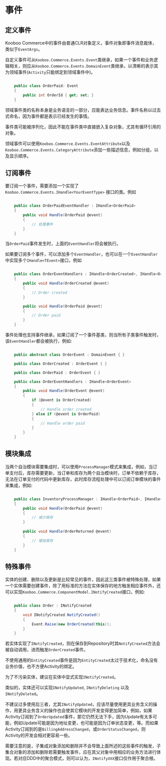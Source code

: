 # 事件 #

## 定义事件 ##

Kooboo Commerce中的事件由普通CLR对象定义，事件对象即事件消息裁体，类似于`EventArgs`。

自定义事件可从`Kooboo.Commerce.Events.Event`类继承，如果一个事件和业务逻辑相关，则应从`Kooboo.Commerce.Events.DomainEvent`类继承，以清晰的表示其为领域事件(`Activity`只能绑定到领域事件中)。

```csharp

	public class OrderPaid: Event 
	{
		public int OrderId { get; set; }
	}

```

领域事件类的名称本身是业务语言的一部分，应能表达业务信息。事件名称以过去式命名，因为事件都是表示已经发生的事情。

事件类可能被序列化，因此不能在事件类中直接嵌入复杂对象，尤其有循环引用的对象。

领域事件可以使用`Kooboo.Commerce.Events.EventAttribute`以及`Kooboo.Commerce.Events.CategoryAttribute`添加一些描述信息，例如分组，以及显示顺序。

## 订阅事件 ##

要订阅一个事件，需要添加一个实现了 `Kooboo.Commerce.Events.IHandle<YourEventType>` 接口的类。例如

```csharp

	public class OrderPaidEventHandler : IHandle<OrderPaid>
	{
		public void Handle(OrderPaid @event)
		{
			// 处理事件
		}
	}

```

当`OrderPaid`事件发生时，上面的`EventHandler`将会被执行。

如果要订阅多个事件，可以添加多个`EventHandler`，也可以在一个`EventHandler`中实现多个`IHandle<TEvent>`接口，例如

```csharp

	public class OrderEventHandlers : IHandle<OrderCreated>, IHandle<OrderPaid>
	{
		public void Handle(OrderCreated @event)
		{
			// Order created
		}

		public void Handle(OrderPaid @event)
		{
			// Order paid
		}
	}

```

事件处理也支持事件继承，如果订阅了一个事件基类，则当所有子类事件触发时，该`EventHandler`都会被执行，例如:

```csharp

    public abstract class OrderEvent : DomainEvent { }

	public class OrderCreated : OrderEvent { }

	public class OrderPaid : OrderEvent { }

	public class OrderEventHandlers : IHandle<OrderEvent>
	{
		public void Handle(OrderEvent @event)
		{
			if (@event is OrderCreated) 
			{
				// Handle order created
			} else if (@event is OrderPaid) 
			{
				// Handle order paid
			}
		}
	}

```

## 模块集成 ##

当两个自治模块需要集成时，可以使用`ProcessManager`模式来集成，例如，当订单支付后，库存需要更新，当订单和库存为两个自治模块时，订单不依赖于库存，无法在订单支付的代码中更新库存，此时库存流程处理中可以订阅订单模块的事件来集成，例如:

```csharp

	public class InventoryProcessManager : IHandle<OrderPaid>, IHandle<OrderReturned>
	{
		public void Handle(OrderPaid @event)
		{
			// 减少库存
		}
	
		public void Handle(OrderReturned @event)
		{
			// 增加库存
		}
	}

```

## 特殊事件 ##

实体的创建、删除以及更新是比较常见的事件，因此这三类事件被特殊处理，如果一个实体需要创建事件，除了用标准的方法在实体保存的地方触发相应事件外，还可以实现`Kooboo.Commerce.ComponentModel.INotifyCreated`接口，例如:

```csharp

	public class Order : INotifyCreated 
	{
		void INotifyCreated.NotifyCreated()
		{
			Event.Raise(new OrderCreated(this));
		}
	}

```

若实体实现了`INotifyCreated`，则在保存到Repository时其`NotifyCreated`方法会被自动调用，进而触发`OrderCreated`事件。

不使用通用的`EntityCreated`事件是因为`EntityCreated`太过于技术化，命名没有业务价值，也不方便Activity的绑定。

为了不污染实体，建议在实体中显式实现`INotifyCreated`。

类似的，实体还可以实现`INotifyUpdated`, `INotifyDeleting` 以及 `INotifyDeleted`。

不建议过多使用后三者，尤其`INotifyUpdated`，应该尽量使用更具业务含义的操作，用更具业务含义的操作也会使其它模块的开发变得更加简单，例如，如果Activity订阅到了`OrderUpdated`事件，那它仍然无法下手，因为Update有太多可能，例如Update可能是因为地址变更，也可能是因为订单状态变更，等。而如果Activity订阅到的是`BillingAddressChanged`，或`OrderStatusChanged`，则Activity的开发会相对更容易一些。

需要注意的是，子集成对象添加和删除并不会导致上面所述的这些事件的触发，子集合对象的添加和删除若需要触发事件，应在其父对象中用相应的业务方法进行体现。若对应DDD中的聚合模式，则可以认为，`INotifyXXX`接口仅作用于聚合根。